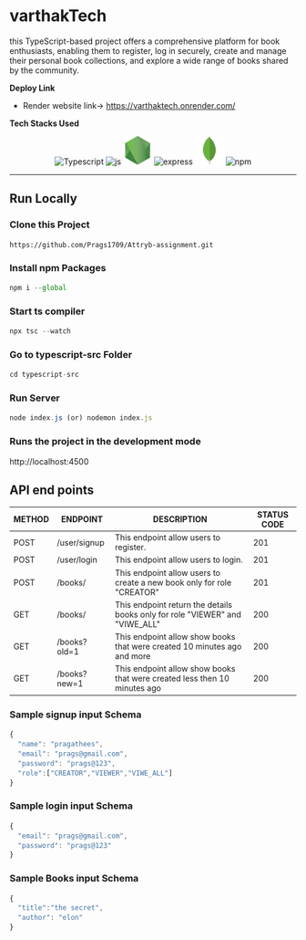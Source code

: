 # varthakTech

this TypeScript-based project offers a comprehensive platform for book enthusiasts, enabling them to register, log in securely, create and manage their personal book collections, and explore a wide range of books shared by the community.

**Deploy Link**
- Render website link-> https://varthaktech.onrender.com/
  
**Tech Stacks Used**

<p align = "center">
<img src="https://camo.githubusercontent.com/d737a6008d934c8ffae2d5e58851eed48d6dd7fd7677fadf6de1c5df5ba396b7/68747470733a2f2f696d672e736869656c64732e696f2f62616467652f747970657363726970742d2532333233384230302e7376673f7374796c653d666c61742d737175617265266c6f676f3d74797065736372697074266c6f676f436f6c6f723d7768697465" alt="Typescript" width="105" height="55"/>
<img src="https://user-images.githubusercontent.com/25181517/117447155-6a868a00-af3d-11eb-9cfe-245df15c9f3f.png" alt="js" width="50" height="50"/>
<img src="https://raw.githubusercontent.com/PrinceCorwin/Useful-tech-icons/main/images/nodejs.png" alt="nodejs" width="50" height="50"/>
<img src="https://res.cloudinary.com/kc-cloud/images/f_auto,q_auto/v1651772163/expressjslogo/expressjslogo.webp?_i=AA" alt="express" width="50" height="50"/>
 <img src="https://raw.githubusercontent.com/PrinceCorwin/Useful-tech-icons/main/images/mongodb-leaf.png" alt="mongo" width="50" height="50"/> 
<img src="https://user-images.githubusercontent.com/25181517/121401671-49102800-c959-11eb-9f6f-74d49a5e1774.png" alt="npm" width="50" height="50"/>
  
</p>
<hr>

## Run Locally
### Clone this Project

```
https://github.com/Prags1709/Attryb-assignment.git
```

### Install npm Packages

```javascript
npm i --global
```

### Start ts compiler
```javascript
npx tsc --watch
```

### Go to typescript-src Folder
```javascript
cd typescript-src
```

### Run Server
```javascript
node index.js (or) nodemon index.js
```
### Runs the project in the development mode

http://localhost:4500

## API end points

| METHOD | ENDPOINT | DESCRIPTION | STATUS CODE |
| --- | --- | --- | --- |
| POST | /user/signup | This endpoint allow users to register. | 201 |
| POST | /user/login | This endpoint allow users to login. | 201 |
| POST | /books/ | This endpoint allow users to create a new book only for role "CREATOR"| 201 |
| GET | /books/ | This endpoint return the details books only for role "VIEWER" and "VIWE_ALL" | 200 |
| GET | /books?old=1 | This endpoint allow show books that were created 10 minutes ago and more | 200 |
| GET | /books?new=1 | This endpoint allow show books that were created less then 10 minutes ago | 200 |

### Sample signup input Schema
```javascript
{
  "name": "pragathees",
  "email": "prags@gmail.com",
  "password": "prags@123",
  "role":["CREATOR","VIEWER","VIWE_ALL"]
}
```

### Sample login input Schema
```javascript
{
  "email": "prags@gmail.com",
  "password": "prags@123"
}
```

### Sample Books input Schema
```javascript
{
  "title":"the secret",
  "author": "elon"
}
```

